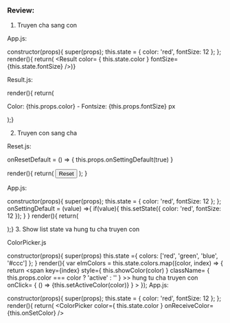 ### Review:

1. Truyen cha sang con

App.js:

 constructor(props){
    super(props);
    this.state = {
      color: 'red',
      fontSize: 12
    };
  };
render(){
    return(
  <Result 
    color= { this.state.color } 
    fontSize={this.state.fontSize}
  />)}

Result.js:

render(){
        return(
            <div>
                <p>
                Color: {this.props.color} - Fontsize: {this.props.fontSize} px
                </p>
            </div>
        );}

2. Truyen con sang cha

Reset.js:

onResetDefault = () => { 
        this.props.onSettingDefault(true)
    }

render(){
    return(
        <button type="button" className="btn btn-primary" onClick= {this.onResetDefault}>Reset</button>
    );
}

App.js:

constructor(props){
    super(props);
    this.state = {
      color: 'red',
      fontSize: 12
    };
  };
 onSettingDefault = (value) =>{
    if(value){
      this.setState({
        color: 'red',
        fontSize: 12
      });
    }
  }
render(){
        return(
            <div>
                <p>
               <Reset onSettingDefault={this.onSettingDefault}/>
                </p>
            </div>
        );}
3. Show list state va hung tu cha truyen con

ColorPicker.js

constructor(props){
    super(props)
    this.state ={
        colors: ['red', 'green', 'blue', '#ccc']
    };
}
render(){
        var elmColors = this.state.colors.map((color, index) => {
            return  <span 
                        key={index} 
                        style={ this.showColor(color) }
                        className= { this.props.color === color ? 'active' : '' }  >> hung tu cha truyen con 
                        onClick= { () => {this.setActiveColor(color)} }
                    >
                    </span>
        });
App.js:

 constructor(props){
    super(props);
    this.state = {
      color: 'red',
      fontSize: 12
    };
  };
render(){
    return(
  <ColorPicker 
    color={ this.state.color } 
    onReceiveColor={this.onSetColor} 
  />
